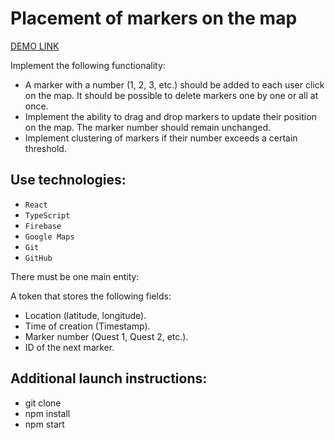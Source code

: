 # Placement of markers on the map

   [DEMO LINK]()

Implement the following functionality:

- A marker with a number (1, 2, 3, etc.) should be added to each user click on the map. It should be possible to delete markers one by one or all at once.
- Implement the ability to drag and drop markers to update their position on the map. The marker number should remain unchanged.
- Implement clustering of markers if their number exceeds a certain threshold.

## Use technologies:

- `React`
- `TypeScript`
- `Firebase`
- `Google Maps`
- `Git`
- `GitHub`

There must be one main entity:

 A token that stores the following fields:

- Location (latitude, longitude).
- Time of creation (Timestamp).
- Marker number (Quest 1, Quest 2, etc.).
- ID of the next marker.

## Additional launch instructions:

- git clone 
- npm install
- npm start
